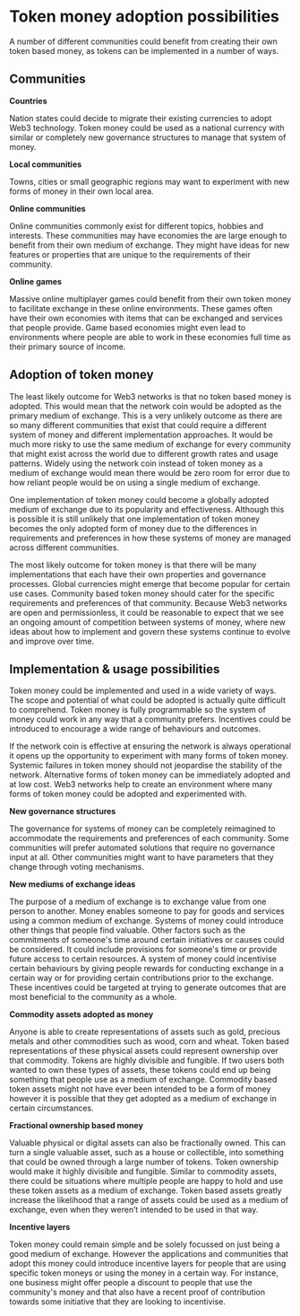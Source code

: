# Token money adoption possibilities

A number of different communities could benefit from creating their own token based money, as tokens can be implemented in a number of ways.



## **Communities**



**Countries**

Nation states could decide to migrate their existing currencies to adopt Web3 technology. Token money could be used as a national currency with similar or completely new governance structures to manage that system of money.



**Local communities**

Towns, cities or small geographic regions may want to experiment with new forms of money in their own local area.



**Online communities**

Online communities commonly exist for different topics, hobbies and interests. These communities may have economies the are large enough to benefit from their own medium of exchange. They might have ideas for new features or properties that are unique to the requirements of their community.



**Online games**

Massive online multiplayer games could benefit from their own token money to facilitate exchange in these online environments. These games often have their own economies with items that can be exchanged and services that people provide. Game based economies might even lead to environments where people are able to work in these economies full time as their primary source of income.



## Adoption of token money

The least likely outcome for Web3 networks is that no token based money is adopted. This would mean that the network coin would be adopted as the primary medium of exchange. This is a very unlikely outcome as there are so many different communities that exist that could require a different system of money and different implementation approaches. It would be much more risky to use the same medium of exchange for every community that might exist across the world due to different growth rates and usage patterns. Widely using the network coin instead of token money as a medium of exchange would mean there would be zero room for error due to how reliant people would be on using a single medium of exchange.

One implementation of token money could become a globally adopted medium of exchange due to its popularity and effectiveness. Although this is possible it is still unlikely that one implementation of token money becomes the only adopted form of money due to the differences in requirements and preferences in how these systems of money are managed across different communities.

The most likely outcome for token money is that there will be many implementations that each have their own properties and governance processes. Global currencies might emerge that become popular for certain use cases. Community based token money should cater for the specific requirements and preferences of that community. Because Web3 networks are open and permissionless, it could be reasonable to expect that we see an ongoing amount of competition between systems of money, where new ideas about how to implement and govern these systems continue to evolve and improve over time.



## Implementation & usage possibilities

Token money could be implemented and used in a wide variety of ways. The scope and potential of what could be adopted is actually quite difficult to comprehend. Token money is fully programmable so the system of money could work in any way that a community prefers. Incentives could be introduced to encourage a wide range of behaviours and outcomes.

If the network coin is effective at ensuring the network is always operational it opens up the opportunity to experiment with many forms of token money. Systemic failures in token money should not jeopardise the stability of the network. Alternative forms of token money can be immediately adopted and at low cost. Web3 networks help to create an environment where many forms of token money could be adopted and experimented with.



**New governance structures**

The governance for systems of money can be completely reimagined to accommodate the requirements and preferences of each community. Some communities will prefer automated solutions that require no governance input at all. Other communities might want to have parameters that they change through voting mechanisms.



**New mediums of exchange ideas**

The purpose of a medium of exchange is to exchange value from one person to another. Money enables someone to pay for goods and services using a common medium of exchange. Systems of money could introduce other things that people find valuable. Other factors such as the commitments of someone's time around certain initiatives or causes could be considered. It could include provisions for someone's time or provide future access to certain resources. A system of money could incentivise certain behaviours by giving people rewards for conducting exchange in a certain way or for providing certain contributions prior to the exchange. These incentives could be targeted at trying to generate outcomes that are most beneficial to the community as a whole.



**Commodity assets adopted as money**

Anyone is able to create representations of assets such as gold, precious metals and other commodities such as wood, corn and wheat. Token based representations of these physical assets could represent ownership over that commodity. Tokens are highly divisible and fungible. If two users both wanted to own these types of assets, these tokens could end up being something that people use as a medium of exchange. Commodity based token assets might not have ever been intended to be a form of money however it is possible that they get adopted as a medium of exchange in certain circumstances.



**Fractional ownership based money**

Valuable physical or digital assets can also be fractionally owned. This can turn a single valuable asset, such as a house or collectible, into something that could be owned through a large number of tokens. Token ownership would make it highly divisible and fungible. Similar to commodity assets, there could be situations where multiple people are happy to hold and use these token assets as a medium of exchange. Token based assets greatly increase the likelihood that a range of assets could be used as a medium of exchange, even when they weren’t intended to be used in that way.



**Incentive layers**

Token money could remain simple and be solely focussed on just being a good medium of exchange. However the applications and communities that adopt this money could introduce incentive layers for people that are using specific token moneys or using the money in a certain way. For instance, one business might offer people a discount to people that use the community's money and that also have a recent proof of contribution towards some initiative that they are looking to incentivise.

